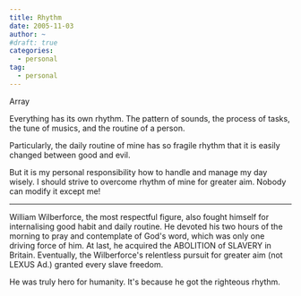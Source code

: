 ```yaml
---
title: Rhythm
date: 2005-11-03
author: ~
#draft: true
categories:
  - personal
tag:
  - personal
---
```




Array

Everything has its own rhythm.
The pattern of sounds,
the process of tasks,
the tune of musics,
and the routine of a person.

Particularly,
the daily routine of mine has so fragile rhythm
that it is easily changed between good and evil.

But it is my personal responsibility how to handle and manage my day wisely.
I should strive to overcome rhythm of mine for greater aim.
Nobody can modify it except me!

-----------------
William Wilberforce, the most respectful figure, also fought himself for internalising good habit and daily routine.
He devoted his two hours of the morning to pray and contemplate of God's word, which was only one driving force of him.
At last, he acquired the ABOLITION of SLAVERY in Britain.
Eventually, the Wilberforce's relentless pursuit for  greater aim (not LEXUS Ad.) granted every slave freedom.

He was truly hero for humanity.
It's because he got the righteous rhythm.


 






